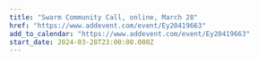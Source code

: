 ```yaml
---
title: "Swarm Community Call, online, March 28"
href: "https://www.addevent.com/event/Ey20419663"
add_to_calendar: "https://www.addevent.com/event/Ey20419663"
start_date: 2024-03-28T23:00:00.000Z
---
```

